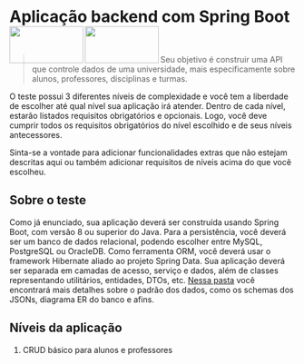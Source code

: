# Aplicação backend com Spring Boot <img height="65" width="130" src="https://marcas-logos.net/wp-content/uploads/2020/11/Java-logo.png" align="left"/> <img height="65" width="130" src="https://bgasparotto.com/wp-content/uploads/2017/12/spring-boot-logo.png" align="left"/>
<br/>

> Seu objetivo é construir uma API que controle dados de uma universidade, mais especificamente sobre alunos, professores, disciplinas e turmas. 

O teste possui 3 diferentes níveis de complexidade e você tem a liberdade de escolher até qual nível sua aplicação irá atender. Dentro de cada nível, estarão listados requisitos obrigatórios e opcionais. Logo, você deve cumprir todos os requisitos obrigatórios do nível escolhido e de seus níveis antecessores.
 
Sinta-se a vontade para adicionar funcionalidades extras que não estejam descritas aqui ou também adicionar requisitos de níveis acima do que você escolheu.

## Sobre o teste

Como já enunciado, sua aplicação deverá ser construída usando Spring Boot, com versão 8 ou superior do Java. Para a persistência, você deverá ser um banco de dados relacional, podendo escolher entre MySQL, PostgreSQL ou OracleDB. Como ferramenta ORM, você deverá usar o framework Hibernate aliado ao projeto Spring Data. Sua aplicação deverá ser separada em camadas de acesso, serviço e dados, além de classes representando utilitários, entidades, DTOs, etc. [Nessa pasta](info/) você encontrará mais detalhes sobre o padrão dos dados, como os schemas dos JSONs, diagrama ER do banco e afins. 

## Níveis da aplicação

 1. CRUD básico para alunos e professores
   
